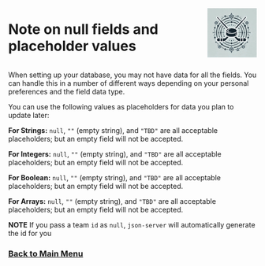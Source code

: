 <div style="display: flex; align-items: center; justify-content: space-between;">
  <h1>Note on null fields and placeholder values
</h1>
  <img src="rhs-logo_4x4.jpeg" alt="Rec Hockey League Logo" style="width: 100px; height: 100px; margin-left: 20px;">
</div>

When setting up your database, you may not have data for all the fields.
You can handle this in a number of different ways depending on your personal
preferences and the field data type.

You can use the following values as placeholders for data you plan to update later:

**For Strings:** `null`, `""` (empty string), and `"TBD"` are all acceptable placeholders; but an empty field will not be accepted.

**For Integers:** `null`, `""` (empty string), and `"TBD"` are all acceptable placeholders; but an empty field will not be accepted.

**For Boolean:** `null`, `""` (empty string), and `"TBD"` are all acceptable placeholders; but an empty field will not be accepted.

**For Arrays:** `null`, `""` (empty string), and `"TBD"` are all acceptable placeholders; but an empty field will not be accepted.

**NOTE** If you pass a team `id` as `null`, `json-server` will automatically generate the id for you

### [Back to Main Menu](nav.md)